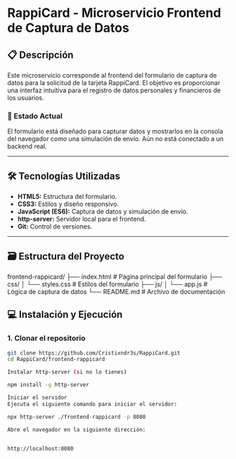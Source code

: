 # RappiCard - Microservicio Frontend de Captura de Datos

## 📋 Descripción
Este microservicio corresponde al frontend del formulario de captura de datos para la solicitud de la tarjeta RappiCard. El objetivo es proporcionar una interfaz intuitiva para el registro de datos personales y financieros de los usuarios.

### 🚀 Estado Actual
El formulario está diseñado para capturar datos y mostrarlos en la consola del navegador como una simulación de envío. Aún no está conectado a un backend real.

---

## 🛠️ Tecnologías Utilizadas
- **HTML5:** Estructura del formulario.  
- **CSS3:** Estilos y diseño responsivo.  
- **JavaScript (ES6):** Captura de datos y simulación de envío.  
- **http-server:** Servidor local para el frontend.  
- **Git:** Control de versiones.  

---

## 🗃️ Estructura del Proyecto
frontend-rappicard/
├── index.html # Página principal del formulario
├── css/
│ └── styles.css # Estilos del formulario
├── js/
│ └── app.js # Lógica de captura de datos
└── README.md # Archivo de documentación


## 💻 Instalación y Ejecución

### 1. Clonar el repositorio
```bash
git clone https://github.com/Cristixndr3s/RappiCard.git
cd RappiCard/frontend-rappicard

Instalar http-server (si no lo tienes)

npm install -g http-server

Iniciar el servidor
Ejecuta el siguiente comando para iniciar el servidor:

npx http-server ./frontend-rappicard -p 8080

Abre el navegador en la siguiente dirección:


http://localhost:8080

